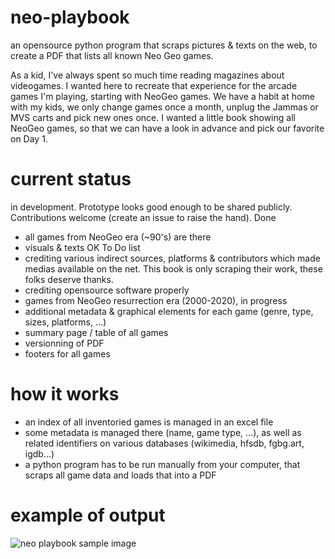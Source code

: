 # neo-playbook
an opensource python program that scraps pictures &amp; texts on the web, to create a PDF that lists all known Neo Geo games.

As a kid, I've always spent so much time reading magazines about videogames. I wanted here to recreate that experience for the arcade games I'm playing, starting with NeoGeo games. We have a habit at home with my kids, we only change games once a month, unplug the Jammas or MVS carts and pick new ones once. 
I wanted a little book showing all NeoGeo games, so that we can have a look in advance and pick our favorite on Day 1.

# current status

in development. Prototype looks good enough to be shared publicly. Contributions welcome (create an issue to raise the hand).
Done
- all games from NeoGeo era (~90's) are there
- visuals & texts OK
To Do list
- crediting various indirect sources, platforms & contributors which made medias available on the net. This book is only scraping their work, these folks deserve thanks.
- crediting opensource software properly
- games from NeoGeo resurrection era (2000-2020), in progress
- additional metadata & graphical elements for each game (genre, type, sizes, platforms, ...)
- summary page / table of all games
- versionning of PDF
- footers for all games 

# how it works

- an index of all inventoried games is managed in an excel file
- some metadata is managed there (name, game type, ...), as well as related identifiers on various databases (wikimedia, hfsdb, fgbg.art, igdb...)
- a python program has to be run manually from your computer, that scraps all game data and loads that into a PDF

# example of output

![neo playbook sample image](https://github.com/kl3mousse/neo-geo-game-mag/blob/main/img/neo-playbook-proto.png)
